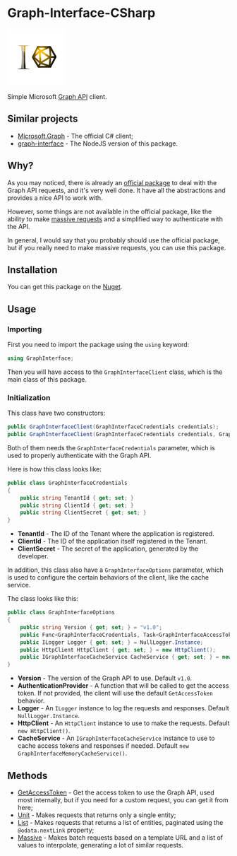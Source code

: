# Graph-Interface-CSharp

![](assets/icon.png)

Simple Microsoft [Graph API](https://docs.microsoft.com/pt-br/graph/api/overview) client.

## Similar projects

* [Microsoft.Graph](https://www.nuget.org/packages/Microsoft.Graph/) - The official C# client;
* [graph-interface](https://www.npmjs.com/package/graph-interface) - The NodeJS version of this package.

## Why?

As you may noticed, there is already an [official package](https://www.nuget.org/packages/Microsoft.Graph/) to deal with the Graph API requests, and it's very well done. It have all the abstractions and provides a nice API to work with.

However, some things are not available in the official package, like the ability to make [massive requests](docs/Massive.md) and a simplified way to authenticate with the API.

In general, I would say that you probably should use the official package, but if you really need to make massive requests, you can use this package.

## Installation

You can get this package on the [Nuget]().

## Usage

### Importing

First you need to import the package using the `using` keyword:

```csharp
using GraphInterface;
```

Then you will have access to the `GraphInterfaceClient` class, which is the main class of this package.

### Initialization

This class have two constructors:

```csharp
public GraphInterfaceClient(GraphInterfaceCredentials credentials);
public GraphInterfaceClient(GraphInterfaceCredentials credentials, GraphInterfaceOptions options);
```

Both of them needs the `GraphInterfaceCredentials` parameter, which is used to properly authenticate with the Graph API.

Here is how this class looks like:

```csharp
public class GraphInterfaceCredentials
{
    public string TenantId { get; set; }
    public string ClientId { get; set; }
    public string ClientSecret { get; set; }
}
```

* **TenantId** - The ID of the Tenant where the application is registered.
* **ClientId** - The ID of the application itself registered in the Tenant.
* **ClientSecret** - The secret of the application, generated by the developer.

In addition, this class also have a `GraphInterfaceOptions` parameter, which is used to configure the certain behaviors of the client, like the cache service.

The class looks like this:

```csharp
public class GraphInterfaceOptions
{
    public string Version { get; set; } = "v1.0";
    public Func<GraphInterfaceCredentials, Task<GraphInterfaceAccessTokenResponse>> AuthenticationProvider { get; set; } = null;
    public ILogger Logger { get; set; } = NullLogger.Instance;
    public HttpClient HttpClient { get; set; } = new HttpClient();
    public IGraphInterfaceCacheService CacheService { get; set; } = new GraphInterfaceMemoryCacheService();
}
```

* **Version** - The version of the Graph API to use. Default `v1.0`.
* **AuthenticationProvider** - A function that will be called to get the access token. If not provided, the client will use the default `GetAccessToken` behavior.
* **Logger** - An `ILogger` instance to log the requests and responses. Default `NullLogger.Instance`.
* **HttpClient** - An `HttpClient` instance to use to make the requests. Default `new HttpClient()`.
* **CacheService** - An `IGraphInterfaceCacheService` instance to use to cache access tokens and responses if needed. Default `new GraphInterfaceMemoryCacheService()`.

## Methods

* [GetAccessToken](docs/GetAccessToken.md) - Get the access token to use the Graph API, used most internally, but if you need for a custom request, you can get it from here;
* [Unit](docs/Unit.md) - Makes requests that returns only a single entity;
* [List](docs/List.md) - Makes requests that returns a list of entities, paginated using the `@odata.nextLink` property;
* [Massive](docs/Massive.md) - Makes batch requests based on a template URL and a list of values to interpolate, generating a lot of similar requests.